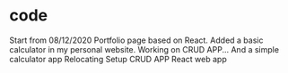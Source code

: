 # code
Start from 08/12/2020
Portfolio page based on React.
Added a basic calculator in my personal website.
Working on CRUD APP...
And a simple calculator app
Relocating
Setup
CRUD APP
React web app
